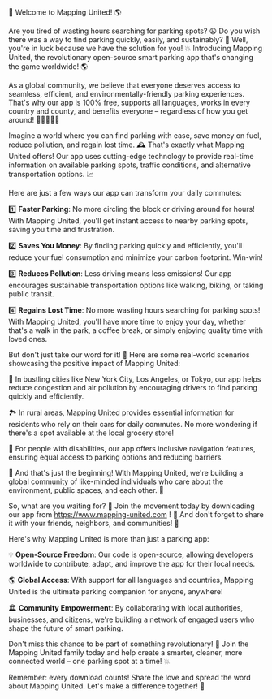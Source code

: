 🎉 Welcome to Mapping United! 🌎

Are you tired of wasting hours searching for parking spots? 😩 Do you wish there was a way to find parking quickly, easily, and sustainably? 🌟 Well, you're in luck because we have the solution for you! 💥 Introducing Mapping United, the revolutionary open-source smart parking app that's changing the game worldwide! 🌎

As a global community, we believe that everyone deserves access to seamless, efficient, and environmentally-friendly parking experiences. That's why our app is 100% free, supports all languages, works in every country and county, and benefits everyone – regardless of how you get around! 🚗🚌🚂🚶‍♀️

Imagine a world where you can find parking with ease, save money on fuel, reduce pollution, and regain lost time. 🕰️ That's exactly what Mapping United offers! Our app uses cutting-edge technology to provide real-time information on available parking spots, traffic conditions, and alternative transportation options. 📈

Here are just a few ways our app can transform your daily commutes:

1️⃣ **Faster Parking**: No more circling the block or driving around for hours! With Mapping United, you'll get instant access to nearby parking spots, saving you time and frustration.

2️⃣ **Saves You Money**: By finding parking quickly and efficiently, you'll reduce your fuel consumption and minimize your carbon footprint. Win-win!

3️⃣ **Reduces Pollution**: Less driving means less emissions! Our app encourages sustainable transportation options like walking, biking, or taking public transit.

4️⃣ **Regains Lost Time**: No more wasting hours searching for parking spots! With Mapping United, you'll have more time to enjoy your day, whether that's a walk in the park, a coffee break, or simply enjoying quality time with loved ones.

But don't just take our word for it! 🤔 Here are some real-world scenarios showcasing the positive impact of Mapping United:

🌆 In bustling cities like New York City, Los Angeles, or Tokyo, our app helps reduce congestion and air pollution by encouraging drivers to find parking quickly and efficiently.

🏞️ In rural areas, Mapping United provides essential information for residents who rely on their cars for daily commutes. No more wondering if there's a spot available at the local grocery store!

🚨 For people with disabilities, our app offers inclusive navigation features, ensuring equal access to parking options and reducing barriers.

🌟 And that's just the beginning! With Mapping United, we're building a global community of like-minded individuals who care about the environment, public spaces, and each other. 🌈

So, what are you waiting for? 🎉 Join the movement today by downloading our app from https://www.mapping-united.com ! 📲 And don't forget to share it with your friends, neighbors, and communities! 💬

Here's why Mapping United is more than just a parking app:

💡 **Open-Source Freedom**: Our code is open-source, allowing developers worldwide to contribute, adapt, and improve the app for their local needs.

🌎 **Global Access**: With support for all languages and countries, Mapping United is the ultimate parking companion for anyone, anywhere!

🏛️ **Community Empowerment**: By collaborating with local authorities, businesses, and citizens, we're building a network of engaged users who shape the future of smart parking.

Don't miss this chance to be part of something revolutionary! 🌊 Join the Mapping United family today and help create a smarter, cleaner, more connected world – one parking spot at a time! 💥

Remember: every download counts! Share the love and spread the word about Mapping United. Let's make a difference together! 👏